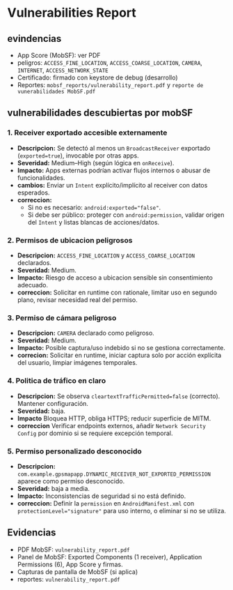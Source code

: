 # Vulnerabilities Report

## evindencias 

- App Score (MobSF): ver PDF
- peligros: `ACCESS_FINE_LOCATION`, `ACCESS_COARSE_LOCATION`, `CAMERA`, `INTERNET`, `ACCESS_NETWORK_STATE`
- Certificado: firmado con keystore de debug (desarrollo)
- Reportes: `mobsf_reports/vulnerability_report.pdf` y `reporte de vunerabilidades MobSF.pdf`

## vulnerabilidades descubiertas por mobSF

### 1. Receiver exportado accesible externamente
- **Descripcion:** Se detectó al menos un `BroadcastReceiver` exportado (`exported=true`), invocable por otras apps.
- **Severidad:** Medium–High (según lógica en `onReceive`).
- **Impacto:** Apps externas podrían activar flujos internos o abusar de funcionalidades.
- **cambios:** Enviar un `Intent` explícito/implícito al receiver con datos esperados.
- **correccion:**
  - Si no es necesario: `android:exported="false"`.
  - Si debe ser público: proteger con `android:permission`, validar origen del `Intent` y listas blancas de acciones/datos.

### 2. Permisos de ubicacion peligrosos
- **Descripcion:** `ACCESS_FINE_LOCATION` y `ACCESS_COARSE_LOCATION` declarados.
- **Severidad:** Medium.
- **Impacto:** Riesgo de acceso a ubicacion sensible sin consentimiento adecuado.
- **correccion:** Solicitar en runtime con rationale, limitar uso en segundo plano, revisar necesidad real del permiso.

### 3. Permiso de cámara peligroso
- **Descripcion:** `CAMERA` declarado como peligroso.
- **Severidad:** Medium.
- **Impacto:** Posible captura/uso indebido si no se gestiona correctamente.
- **correcion:** Solicitar en runtime, iniciar captura solo por acción explícita del usuario, limpiar imágenes temporales.

### 4. Politica de tráfico en claro
- **Descripcion:** Se observa `cleartextTrafficPermitted=false` (correcto). Mantener configuración.
- **Severidad:** baja.
- **Impacto** Bloquea HTTP, obliga HTTPS; reducir superficie de MITM.
- **correccion** Verificar endpoints externos, añadir `Network Security Config` por dominio si se requiere excepción temporal.

### 5. Permiso personalizado desconocido
- **Descripcion:** `com.example.gpsmapapp.DYNAMIC_RECEIVER_NOT_EXPORTED_PERMISSION` aparece como permiso desconocido.
- **Severidad:** baja a media.
- **Impacto:** Inconsistencias de seguridad si no está definido.
- **correccion:** Definir la `permission` en `AndroidManifest.xml` con `protectionLevel="signature"` para uso interno, o eliminar si no se utiliza.

## Evidencias
- PDF MobSF: `vulnerability_report.pdf`
- Panel de MobSF: Exported Components (1 receiver), Application Permissions (6), App Score y firmas.
- Capturas de pantalla de MobSF (si aplica)
- reportes: `vulnerability_report.pdf`
